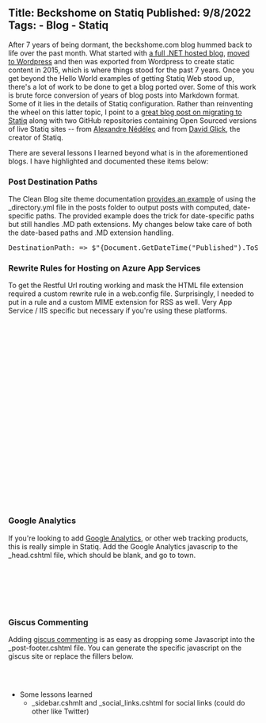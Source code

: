 Title: Beckshome on Statiq
Published: 9/8/2022
Tags:
    - Blog
    - Statiq
---
After 7 years of being dormant, the beckshome.com blog hummed back to life over the past month. What started with [a full .NET hosted blog](/2006/06/das-blog-installation), [moved to Wordpress](/2011/09/web-hosting-provider-cutover) and then was exported from Wordpress to create static content in 2015, which is where things stood for the past 7 years. Once you get beyond the Hello World examples of getting Statiq Web stood up, there's a lot of work to be done to get a blog ported over. Some of this work is brute force conversion of years of blog posts into Markdown format. Some of it lies in the details of Statiq configuration. Rather than reinventing the wheel on this latter topic, I point to a [great blog post on migrating to Statiq](https://www.techwatching.dev/posts/migrating-blog) along with two GitHub repositories containing Open Sourced versions of live Statiq sites -- from [Alexandre Nédélec](https://github.com/techwatching/techwatching.dev) and from [David Glick](https://github.com/daveaglick/daveaglick), the creator of Statiq.

There are several lessons I learned beyond what is in the aforementioned blogs. I have highlighted and documented these items below:

<h3>Post Destination Paths</h3> 

The Clean Blog site theme documentation [provides an example](https://github.com/statiqdev/CleanBlog#post-destination-path) of using the _directory.yml file in the posts folder to output posts with computed, date-specific paths. The provided example does the trick for date-specific paths but still handles .MD path extensions. My changes below take care of both the date-based paths and .MD extension handling.

<pre data-enlighter-language="csharp">
DestinationPath: => $"{Document.GetDateTime("Published").ToString("yyyy/MM")}" + "/" + $"{Document.Destination.FileName}".Replace(".md", "") + ".html"
</pre>

<h3> Rewrite Rules for Hosting on Azure App Services</h3>

To get the Restful Url routing working and mask the HTML file extension required a custom rewrite rule in a web.config file. Surprisingly, I needed to put in a rule and a custom MIME extension for RSS as well. Very App Service / IIS specific but necessary if you're using these platforms.

<pre data-enlighter-language="xml">
<configuration>
  <system.webServer>
    <staticContent>
      <mimeMap fileExtension=".rss" mimeType="application/rss+xml" />
    </staticContent>
    <rewrite>
      <rules>
        <rule name="rss" stopProcessing="true">
          <match url="^feed.rss$" />
          <action type="None" />
        </rule>
        <rule name="html">
          <match url="(.*)" />
          <conditions>
            <add input="{REQUEST_FILENAME}" matchType="IsFile" negate="true" />
            <add input="{REQUEST_FILENAME}" matchType="IsDirectory" negate="true" />
          </conditions>
          <action type="Rewrite" url="{R:1}.html" />
        </rule>
      </rules>
    </rewrite>
  </system.webServer>
</configuration>
</pre>

<h3>Google Analytics</h3>

If you're looking to add [Google Analytics](https://analytics.google.com/), or other web tracking products, this is really simple in Statiq. Add the Google Analytics javascrip to the _head.cshtml file, which should be blank, and go to town.

<pre data-enlighter-language="js">
<!-- Google tag (gtag.js) -->
<script async src="https://www.googletagmanager.com/gtag/js?id=G-YOUR-CODE-HERE"></script>
<script>
  window.dataLayer = window.dataLayer || [];
  function gtag(){dataLayer.push(arguments);}
  gtag('js', new Date());

  gtag('config', 'G-YOUR-CODE-HERE');
</script>
</pre>

<h3>Giscus Commenting</h3>

Adding [giscus commenting](https://giscus.app/) is as easy as dropping some Javascript into the _post-footer.cshtml file. You can generate the specific javascript on the giscus site or replace the fillers below.

<pre data-enlighter-language="js">
<script src="https://giscus.app/client.js"
        data-repo="thbst16/dotnet-statiq-beckshome-blog"
        data-repo-id="R_kgDOHz6vCw"
        data-category="Announcements"
        data-category-id="DIC_kwDOHz6vC84CQzut"
        data-mapping="pathname"
        data-strict="0"
        data-reactions-enabled="1"
        data-emit-metadata="0"
        data-input-position="bottom"
        data-theme="preferred_color_scheme"
        data-lang="en"
        crossorigin="anonymous"
        async>
</script>
</pre>

* Some lessons learned
    * _sidebar.cshmlt and _social_links.cshtml for social links (could do other like Twitter)
